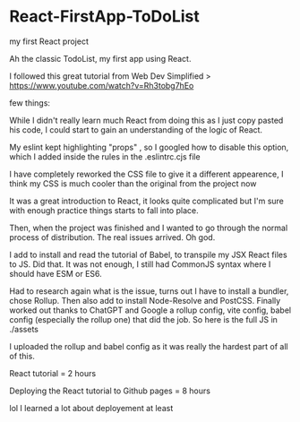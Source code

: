 # React-FirstApp-ToDoList
my first React project


Ah the classic TodoList, my first app using React.

I followed this great tutorial from Web Dev Simplified > https://www.youtube.com/watch?v=Rh3tobg7hEo

few things: 

While I didn't really learn much React from doing this as I just copy pasted his code, I could start to gain an understanding of the logic of React. 

My eslint kept highlighting "props" , so I googled how to disable this option, which I added inside the rules in the .eslintrc.cjs file

I have completely reworked the CSS file to give it a different appearence, I think my CSS is much cooler than the original from the project now

It was a great introduction to React, it looks quite complicated but I'm sure with enough practice things starts to fall into place. 

Then, when the project was finished and I wanted to go through the normal process of distribution. The real issues arrived. Oh god. 

I add to install and read the tutorial of Babel, to transpile my JSX React files to JS. 
Did that. 
It was not enough, I still had CommonJS syntax where I should have ESM or ES6.

Had to research again what is the issue, turns out I have to install a bundler, chose Rollup. 
Then also add to install Node-Resolve and PostCSS.
Finally worked out thanks to ChatGPT and Google a rollup config, vite config, babel config (especially the rollup one) that did the job. So here is the full JS in ./assets

I uploaded the rollup and babel config as it was really the hardest part of all of this.

React tutorial = 2 hours

Deploying the React tutorial to Github pages = 8 hours 

lol 
I learned a lot about deployement at least 
